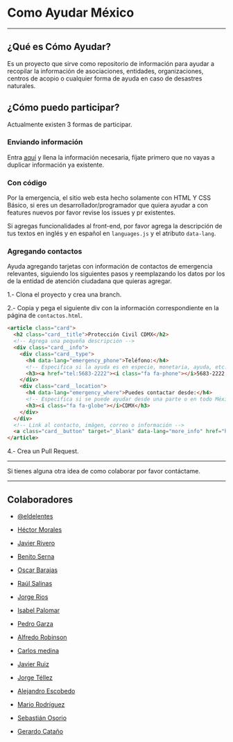# Como Ayudar México

---

## ¿Qué es Cómo Ayudar?

Es un proyecto que sirve como repositorio de información para ayudar a recopilar la información de asociaciones, entidades, organizaciones, centros de acopio o cualquier forma de ayuda en caso de desastres naturales.

## ¿Cómo puedo participar?

Actualmente existen 3 formas de participar.

### Enviando información
Entra [aquí](https://docs.google.com/forms/d/e/1FAIpQLSf_kylBvkVQXaJmBAILdpjKCsl6lERlhtnhFfB1_22g43sz4g/viewform) y llena la información necesaria, fíjate primero que no vayas a duplicar información ya existente.

### Con código
Por la emergencia, el sitio web esta hecho solamente con HTML Y CSS Básico, si eres un desarrollador/programador que quiera ayudar a con features nuevos por favor revise los issues y pr existentes.

Si agregas funcionalidades al front-end, por favor agrega la descripción de tus textos en inglés y en español en `languages.js` y el atributo `data-lang`.

### Agregando contactos
Ayuda agregando tarjetas con información de contactos de emergencia relevantes, siguiendo los siguientes pasos y reemplazando los datos por los de la entidad de atención ciudadana que quieras agregar.

1.- Clona el proyecto y crea una branch.

2.- Copia y pega el siguiente div con la información correspondiente en la página de `contactos.html`.

```html
<article class="card">
  <h2 class="card__title">Protección Civil CDMX</h2>
  <!-- Agrega una pequeña descripción -->
  <div class="card__info">
    <div class="card__type">
      <h4 data-lang="emergency_phone">Teléfono:</h4>
      <!-- Especifica si la ayuda es en especie, monetaria, ayuda, etc. -->
      <h3><a href="tel:5683-2222"><i class="fa fa-phone"></i>5683-2222 </a></h3>
    </div>
    <div class="card__location">
      <h4 data-lang="emergency_where">Puedes contactar desde:</h4>
      <!-- Especifica si se puede ayudar desde una parte o en todo México -->
      <h3><i class="fa fa-globe"></i>CDMX</h3>
    </div>
  </div>
  <!-- Link al contacto, imágen, correo o información -->
  <a class="card__button" target="_blank" data-lang="more_info" href="http://www.proteccioncivil.cdmx.gob.mx/">Más Información</a>
</article>

```

4.- Crea un Pull Request.

---

Si tienes alguna otra idea de como colaborar por favor contáctame.

---

## Colaboradores
- [@eldelentes](https://twitter.com/eldelentes)

- [Héctor Morales](https://github.com/HectorMg)

- [Javier Rivero](http://javierivero.com/)

- [Benito Serna](https://github.com/bhserna)

- [Oscar Barajas](https://github.com/gndx)

- [Raúl Salinas](https://github.com/nacapulque)

- [Jorge Rios](https://github.com/jotarios)

- [Isabel Palomar](https://github.com/IsabelPalomar)

- [Pedro Garza](https://github.com/PedroASGarza)

- [Alfredo Robinson](https://github.com/alfrobinson)

- [Carlos medina](https://www.medinnna.com/)

- [Javier Ruiz](https://github.com/javarv87)

- [Jorge Téllez](https://www.twitter.com/novohispano)

- [Alejandro Escobedo](https://www.twitter.com/aalkz)

- [Mario Rodríguez](https://www.twitter.com/mariusbc)

- [Sebastián Osorio](https://github.com/sirgalleto)

- [Gerardo Cataño](https://github.com/GerardoCatano)
